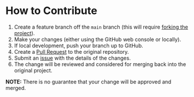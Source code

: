 # How to Contribute

1. Create a feature branch off the `main` branch (this will require [forking the project](https://docs.github.com/en/get-started/quickstart/fork-a-repo)).
2. Make your changes (either using the GitHub web console or locally).
3. If local development, push your branch up to GitHub.
4. Create a [Pull Request](https://docs.github.com/en/pull-requests/collaborating-with-pull-requests/proposing-changes-to-your-work-with-pull-requests/creating-a-pull-request) to the original repository.
5. Submit an [issue](../../issues) with the details of the changes.
6. The change will be reviewed and considered for merging back into the original project.

**NOTE:** There is no guarantee that your change will be approved and merged.